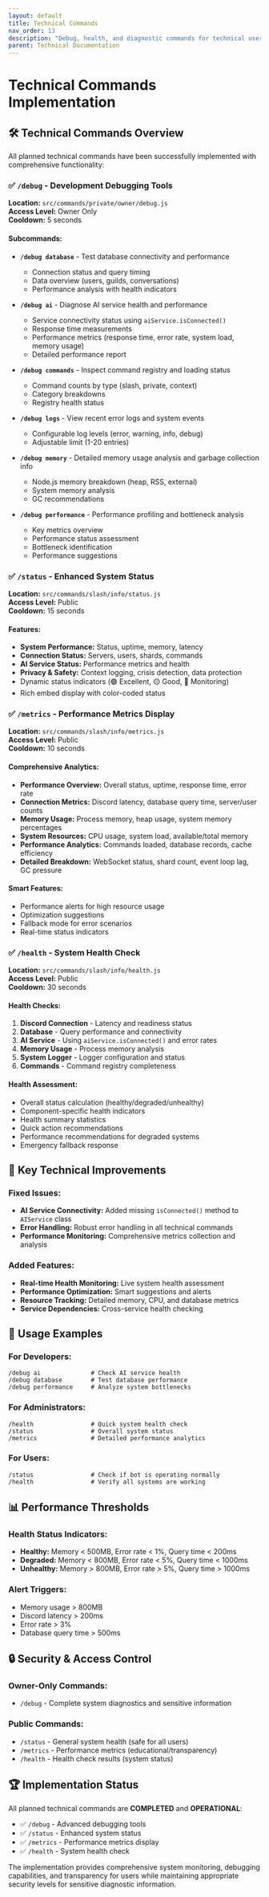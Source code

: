 ```yaml
---
layout: default
title: Technical Commands
nav_order: 13
description: "Debug, health, and diagnostic commands for technical users"
parent: Technical Documentation
---
```


# Technical Commands Implementation

## 🛠️ Technical Commands Overview

All planned technical commands have been successfully implemented with comprehensive functionality:

### ✅ `/debug` - Development Debugging Tools
**Location:** `src/commands/private/owner/debug.js`  
**Access Level:** Owner Only  
**Cooldown:** 5 seconds  

#### Subcommands:
- **`/debug database`** - Test database connectivity and performance
  - Connection status and query timing
  - Data overview (users, guilds, conversations)
  - Performance analysis with health indicators

- **`/debug ai`** - Diagnose AI service health and performance
  - Service connectivity status using `aiService.isConnected()`
  - Response time measurements
  - Performance metrics (response time, error rate, system load, memory usage)
  - Detailed performance report

- **`/debug commands`** - Inspect command registry and loading status
  - Command counts by type (slash, private, context)
  - Category breakdowns
  - Registry health status

- **`/debug logs`** - View recent error logs and system events
  - Configurable log levels (error, warning, info, debug)
  - Adjustable limit (1-20 entries)

- **`/debug memory`** - Detailed memory usage analysis and garbage collection info
  - Node.js memory breakdown (heap, RSS, external)
  - System memory analysis
  - GC recommendations

- **`/debug performance`** - Performance profiling and bottleneck analysis
  - Key metrics overview
  - Performance status assessment
  - Bottleneck identification
  - Performance suggestions

### ✅ `/status` - Enhanced System Status
**Location:** `src/commands/slash/info/status.js`  
**Access Level:** Public  
**Cooldown:** 15 seconds  

#### Features:
- **System Performance:** Status, uptime, memory, latency
- **Connection Status:** Servers, users, shards, commands
- **AI Service Status:** Performance metrics and health
- **Privacy & Safety:** Context logging, crisis detection, data protection
- Dynamic status indicators (🟢 Excellent, 🟡 Good, 🔴 Monitoring)
- Rich embed display with color-coded status

### ✅ `/metrics` - Performance Metrics Display
**Location:** `src/commands/slash/info/metrics.js`  
**Access Level:** Public  
**Cooldown:** 10 seconds  

#### Comprehensive Analytics:
- **Performance Overview:** Overall status, uptime, response time, error rate
- **Connection Metrics:** Discord latency, database query time, server/user counts
- **Memory Usage:** Process memory, heap usage, system memory percentages
- **System Resources:** CPU usage, system load, available/total memory
- **Performance Analytics:** Commands loaded, database records, cache efficiency
- **Detailed Breakdown:** WebSocket status, shard count, event loop lag, GC pressure

#### Smart Features:
- Performance alerts for high resource usage
- Optimization suggestions
- Fallback mode for error scenarios
- Real-time status indicators

### ✅ `/health` - System Health Check
**Location:** `src/commands/slash/info/health.js`  
**Access Level:** Public  
**Cooldown:** 30 seconds  

#### Health Checks:
1. **Discord Connection** - Latency and readiness status
2. **Database** - Query performance and connectivity
3. **AI Service** - Using `aiService.isConnected()` and error rates
4. **Memory Usage** - Process memory analysis
5. **System Logger** - Logger configuration and status
6. **Commands** - Command registry completeness

#### Health Assessment:
- Overall status calculation (healthy/degraded/unhealthy)
- Component-specific health indicators
- Health summary statistics
- Quick action recommendations
- Performance recommendations for degraded systems
- Emergency fallback response

## 🔧 Key Technical Improvements

### Fixed Issues:
- **AI Service Connectivity:** Added missing `isConnected()` method to `AIService` class
- **Error Handling:** Robust error handling in all technical commands
- **Performance Monitoring:** Comprehensive metrics collection and analysis

### Added Features:
- **Real-time Health Monitoring:** Live system health assessment
- **Performance Optimization:** Smart suggestions and alerts
- **Resource Tracking:** Detailed memory, CPU, and database metrics
- **Service Dependencies:** Cross-service health checking

## 🚀 Usage Examples

### For Developers:
```
/debug ai              # Check AI service health
/debug database        # Test database performance
/debug performance     # Analyze system bottlenecks
```

### For Administrators:
```
/health                # Quick system health check
/status                # Overall system status
/metrics               # Detailed performance analytics
```

### For Users:
```
/status                # Check if bot is operating normally
/health                # Verify all systems are working
```

## 📊 Performance Thresholds

### Health Status Indicators:
- **Healthy:** Memory < 500MB, Error rate < 1%, Query time < 200ms
- **Degraded:** Memory < 800MB, Error rate < 5%, Query time < 1000ms
- **Unhealthy:** Memory > 800MB, Error rate > 5%, Query time > 1000ms

### Alert Triggers:
- Memory usage > 800MB
- Discord latency > 200ms
- Error rate > 3%
- Database query time > 500ms

## 🔒 Security & Access Control

### Owner-Only Commands:
- `/debug` - Complete system diagnostics and sensitive information

### Public Commands:
- `/status` - General system health (safe for all users)
- `/metrics` - Performance metrics (educational/transparency)
- `/health` - Health check results (system status)

## 🏆 Implementation Status

All planned technical commands are **COMPLETED** and **OPERATIONAL**:

- ✅ `/debug` - Advanced debugging tools
- ✅ `/status` - Enhanced system status  
- ✅ `/metrics` - Performance metrics display
- ✅ `/health` - System health check

The implementation provides comprehensive system monitoring, debugging capabilities, and transparency for users while maintaining appropriate security levels for sensitive diagnostic information.
